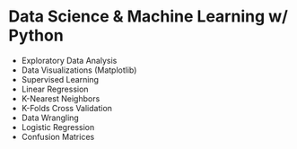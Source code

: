 # Data Science & Machine Learning w/ Python
- Exploratory Data Analysis
- Data Visualizations (Matplotlib)
- Supervised Learning
- Linear Regression
- K-Nearest Neighbors
- K-Folds Cross Validation
- Data Wrangling
- Logistic Regression
- Confusion Matrices
